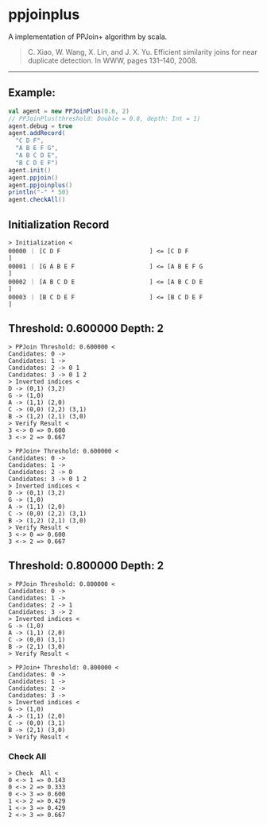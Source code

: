 # ppjoinplus 

A implementation of PPJoin+ algorithm by scala.
> C. Xiao, W. Wang, X. Lin, and J. X. Yu. Efficient similarity joins for near duplicate detection. In WWW, pages 131–140, 2008.

---

## Example:
```scala
val agent = new PPJoinPlus(0.6, 2)
// PPJoinPlus(threshold: Double = 0.8, depth: Int = 1)
agent.debug = true
agent.addRecord(
  "C D F",
  "A B E F G",
  "A B C D E",
  "B C D E F")
agent.init()
agent.ppjoin()
agent.ppjoinplus()
println("-" * 50)
agent.checkAll()
```

## Initialization Record
```text
> Initialization <
00000 ｜ [C D F                         ] <= [C D F                         ]
00001 ｜ [G A B E F                     ] <= [A B E F G                     ]
00002 ｜ [A B C D E                     ] <= [A B C D E                     ]
00003 ｜ [B C D E F                     ] <= [B C D E F                     ]
```

## Threshold: 0.600000 Depth: 2
```text
> PPJoin Threshold: 0.600000 <
Candidates: 0 -> 
Candidates: 1 -> 
Candidates: 2 -> 0 1
Candidates: 3 -> 0 1 2
> Inverted indices <
D -> (0,1) (3,2)
G -> (1,0)
A -> (1,1) (2,0)
C -> (0,0) (2,2) (3,1)
B -> (1,2) (2,1) (3,0)
> Verify Result <
3 <-> 0 => 0.600
3 <-> 2 => 0.667
```
```text
> PPJoin+ Threshold: 0.600000 <
Candidates: 0 -> 
Candidates: 1 -> 
Candidates: 2 -> 0
Candidates: 3 -> 0 1 2
> Inverted indices <
D -> (0,1) (3,2)
G -> (1,0)
A -> (1,1) (2,0)
C -> (0,0) (2,2) (3,1)
B -> (1,2) (2,1) (3,0)
> Verify Result <
3 <-> 0 => 0.600
3 <-> 2 => 0.667
```


## Threshold: 0.800000 Depth: 2
```text
> PPJoin Threshold: 0.800000 <
Candidates: 0 -> 
Candidates: 1 -> 
Candidates: 2 -> 1
Candidates: 3 -> 2
> Inverted indices <
G -> (1,0)
A -> (1,1) (2,0)
C -> (0,0) (3,1)
B -> (2,1) (3,0)
> Verify Result <
```
```text
> PPJoin+ Threshold: 0.800000 <
Candidates: 0 -> 
Candidates: 1 -> 
Candidates: 2 -> 
Candidates: 3 -> 
> Inverted indices <
G -> (1,0)
A -> (1,1) (2,0)
C -> (0,0) (3,1)
B -> (2,1) (3,0)
> Verify Result <
```

### Check All
```text
> Check  All <
0 <-> 1 => 0.143
0 <-> 2 => 0.333
0 <-> 3 => 0.600
1 <-> 2 => 0.429
1 <-> 3 => 0.429
2 <-> 3 => 0.667
```